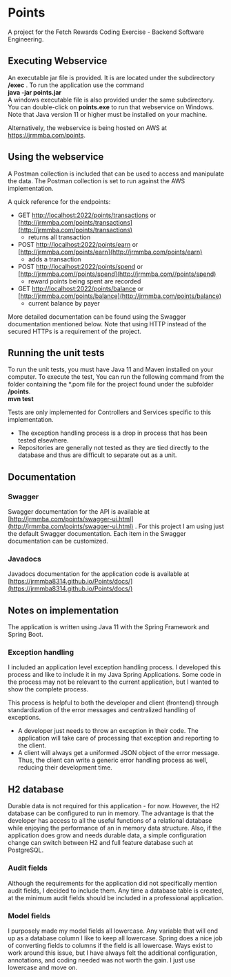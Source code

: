 # Points

A project for the Fetch Rewards Coding Exercise - Backend Software Engineering.

## Executing Webservice
An executable jar file is provided. It is are located under the subdirectory **/exec** . To run the application use the command
<br>**java -jar points.jar**
<br>
A windows executable file is also provided under the same subdirectory. You can double-click on **points.exe** to run that webservice on Windows.
<br>Note that Java version 11 or higher must be installed on your machine.


Alternatively, the webservice is being hosted on AWS at https://jrmmba.com/points.

## Using the webservice
A Postman collection is included that can be used to access and manipulate the data. The Postman collection is set to run
against the AWS implementation.

A quick reference for the endpoints:
- GET [http://localhost:2022/points/transactions](http://localhost:2022/points/transactions) or [http://jrmmba.com/points/transactions](http://jrmmba.com/points/transactions) 
  - returns all transaction
- POST [http://localhost:2022/points/earn](http://localhost:2022/points/earn) or [http://jrmmba.com/points/earn](http://jrmmba.com/points/earn) 
  - adds a transaction
- POST [http://localhost:2022/points/spend](http://localhost:2022/points/spend) or [http://jrmmba.com//points/spend](http://jrmmba.com//points/spend)
  - reward points being spent are recorded
- GET [http://localhost:2022/points/balance](http://localhost:2022/points/balance) or [http://jrmmba.com/points/balance](http://jrmmba.com/points/balance) 
  - current balance by payer

More detailed documentation can be found using the Swagger documentation mentioned below. Note that using HTTP instead 
of the secured HTTPs is a requirement of the project.

## Running the unit tests
To run the unit tests, you must have Java 11 and Maven installed on your computer. To execute the test, You can run 
the following command from the folder containing the *.pom file for the project found under the subfolder **/points**.
<br>**mvn test**

Tests are only implemented for Controllers and Services specific to this implementation.
- The exception handling process is a drop in process that has been tested elsewhere.
- Repositories are generally not tested as they are tied directly to the database and thus are difficult to separate out
as a unit.

## Documentation
### Swagger
Swagger documentation for the API is available at [http://jrmmba.com/points/swagger-ui.html](http://jrmmba.com/points/swagger-ui.html) .
For this project I am using just the default Swagger documentation. Each item in the Swagger 
documentation can be customized.

### Javadocs
Javadocs documentation for the application code is available at [https://jrmmba8314.github.io/Points/docs/](https://jrmmba8314.github.io/Points/docs/)

## Notes on implementation
The application is written using Java 11 with the Spring Framework and Spring Boot.

### Exception handling
I included an application level exception handling process. I developed this process and like to include it in my 
Java Spring Applications. Some code in the process may not be relevant to the current application, but I wanted to 
show the complete process.

This process is helpful to both the developer and client (frontend) through standardization of the error messages and 
centralized handling of exceptions. 
- A developer just needs to throw an exception in their code.
The application will take care of processing that exception and reporting to the client.
- A client will always get a uniformed JSON object of the error message. Thus, the client can write 
a generic error handling process as well, reducing their development time. 

## H2 database
Durable data is not required for this application - for now. However, the H2 database can be configured to run in memory.
The advantage is that the developer has access to all the useful functions of a relational database while enjoying
the performance of an in memory data structure. Also, if the application does grow and needs durable data, 
a simple configuration change can switch between H2 and full feature database such at PostgreSQL.

### Audit fields
Although the requirements for the application did not specifically mention audit fields, I decided to include them.
Any time a database table is created, at the minimum audit fields should be included in a professional application.

### Model fields
I purposely made my model fields all lowercase. Any variable that will end up as a database column
I like to keep all lowercase. Spring does a nice job of converting fields to columns if the field is all
lowercase. Ways exist to work around this issue, but I have always felt the additional configuration, annotations,
and coding needed was not worth the gain. I just use lowercase and move on.
